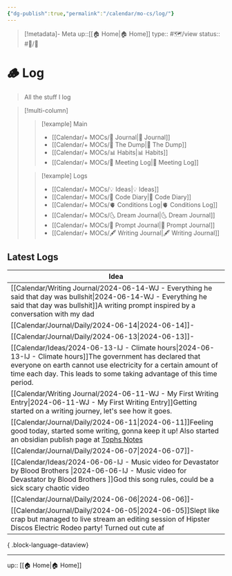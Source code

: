 ```yaml
---
{"dg-publish":true,"permalink":"/calendar/mo-cs/log/"}
---
```


>[!metadata]- Meta
>up::[[🏠 Home\|🏠 Home]]
>type:: #🗺/view 
>status:: #📝/🌲 

# 🪵 Log

> All the stuff I log

> [!multi-column]
> > [!example] Main
> > - [[Calendar/+ MOCs/📓 Journal\|📓 Journal]]
> > - [[Calendar/+ MOCs/🔗 The Dump\|🔗 The Dump]]
> > - [[Calendar/+ MOCs/📊 Habits\|📊 Habits]]
> > - [[Calendar/+ MOCs/👥 Meeting Log\|👥 Meeting Log]]
> 
> > [!example] Logs
> > - [[Calendar/+ MOCs/💡 Ideas\|💡 Ideas]]
> > - [[Calendar/+ MOCs/🧪 Code Diary\|🧪 Code Diary]]
> > - [[Calendar/+ MOCs/🫀 Conditions Log\|🫀 Conditions Log]]
> > - [[Calendar/+ MOCs/🌜 Dream Journal\|🌜 Dream Journal]]
> > - [[Calendar/+ MOCs/🎲 Prompt Journal\|🎲 Prompt Journal]]
> > - [[Calendar/+ MOCs/🖋 Writing Journal\|🖋 Writing Journal]]

## Latest Logs
| Idea                                                                                                                                                                                                                                                                                     |
| ---------------------------------------------------------------------------------------------------------------------------------------------------------------------------------------------------------------------------------------------------------------------------------------- |
| [[Calendar/Writing Journal/2024-06-14-WJ - Everything he said that day was bullshit\|2024-06-14-WJ - Everything he said that day was bullshit]]<span class='summary'>A writing prompt inspired by a conversation with my dad</span>                                                   |
| [[Calendar/Journal/Daily/2024-06-14\|2024-06-14]]<span class='summary'>\-</span>                                                                                                                                                                                                      |
| [[Calendar/Journal/Daily/2024-06-13\|2024-06-13]]<span class='summary'>\-</span>                                                                                                                                                                                                      |
| [[Calendar/Ideas/2024-06-13-IJ - Climate hours\|2024-06-13-IJ - Climate hours]]<span class='summary'>The government has declared that everyone on earth cannot use electricity for a certain amount of time each day. This leads to some taking advantage of this time period.</span> |
| [[Calendar/Writing Journal/2024-06-11-WJ - My First Writing Entry\|2024-06-11-WJ - My First Writing Entry]]<span class='summary'>Getting started on a writing journey, let's see how it goes.</span>                                                                                  |
| [[Calendar/Journal/Daily/2024-06-11\|2024-06-11]]<span class='summary'>Feeling good today, started some writing, gonna keep it up! Also started an obsidian publish page at [Tophs Notes](http://tophergroenink.com/notes)</span>                                                     |
| [[Calendar/Journal/Daily/2024-06-07\|2024-06-07]]<span class='summary'>\-</span>                                                                                                                                                                                                      |
| [[Calendar/Ideas/2024-06-06-IJ - Music video for Devastator by Blood Brothers \|2024-06-06-IJ - Music video for Devastator by Blood Brothers ]]<span class='summary'>God this song rules, could be a sick scary chaotic video </span>                                                 |
| [[Calendar/Journal/Daily/2024-06-06\|2024-06-06]]<span class='summary'>\-</span>                                                                                                                                                                                                      |
| [[Calendar/Journal/Daily/2024-06-05\|2024-06-05]]<span class='summary'>Slept like crap but managed to live stream an editing session of Hipster Discos Electric Rodeo party! Turned out cute af</span>                                                                                |

{ .block-language-dataview}

---
up:: [[🏠 Home\|🏠 Home]]

